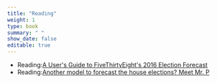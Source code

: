 ```yaml
---
title: "Reading"
weight: 1
type: book
summary: " "
show_date: false
editable: true
---
```


* Reading:[A User's Guide to FiveThirtyEight's 2016 Election Forecast](https://fivethirtyeight.com/features/a-users-guide-to-fivethirtyeights-2016-general-election-forecast/)
* Reading:[Another model to forecast the house elections? Meet Mr. P](https://www.thecrosstab.com/2018/04/20/mrp-house/)

